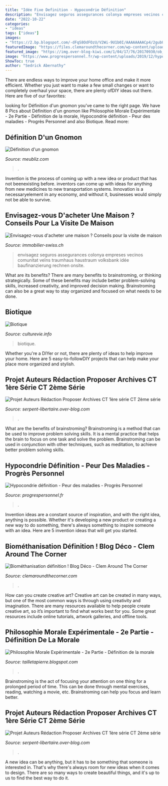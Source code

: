 ```yaml
---
title: "Idée Fixe Definition - Hypocondrie Définition"
description: "Envisagez seguros assegurances colonya empreses vecinos comunitat veïns traumhaus haustraum volksbank idée baufinanzierung rechnen onsite"
date: "2022-10-22"
categories:
- "ideas"
tags: ["ideas"]
images:
- "https://2.bp.blogspot.com/-dFqS8OdFOzU/V2Wi-9U1b0I/AAAAAAAACp4/2gubUEBZatYtdgvCW89fFb-Mkotw253BACLcB/s1600/Final%2B1.jpg"
featuredImage: "https://files.clemaroundthecorner.com/wp-content/uploads/2019/05/16175112/grdf-gaz-naturel-objectifs-sites-en-france-biomethane-deco-clematc-864x1024.png"
featured_image: "https://img.over-blog-kiwi.com/1/04/17/76/20170930/ob_c205f6_vignetteclapjefklak-1050x700.jpg"
image: "https://www.progrespersonnel.fr/wp-content/uploads/2019/12/hypocondrie-def.png"
ShowToc: true
author: "Sedrick Abernathy"
---
```



There are endless ways to improve your home office and make it more efficient. Whether you just want to make a few small changes or want to completely overhaul your space, there are plenty ofDIY ideas out there. Here are five of our favorites: 

	

		
looking for Définition d&#039;un gnomon you've came to the right page. We have 8 Pics about Définition d&#039;un gnomon like Philosophie Morale Expérimentale - 2e Partie - Définition de la morale, Hypocondrie définition - Peur des maladies - Progrès Personnel and also Biotique. Read more:
		
    
## Définition D&#039;un Gnomon

<img loading=lazy src="https://www.meubliz.com/picture/commercial/shoppingad/classic/gnomon4.jpg" onerror="this.onerror=null;this.src='https://tse2.mm.bing.net/th?id=OIP.q0A9kjXWm7Idqq8uVtJrHQHaHa&amp;pid=15.1';" alt="Définition d&#039;un gnomon">

_Source: meubliz.com_

>. 

	

Invention is the process of coming up with a new idea or product that has not beenexisting before. inventors can come up with ideas for anything from new medicines to new transportation systems. Innovation is a necessaryelement in any economy, and without it, businesses would simply not be able to survive.

    
## Envisagez-vous D&#039;acheter Une Maison ? Conseils Pour La Visite De Maison

<img loading=lazy src="https://immobilier-swiss.ch/wp-content/uploads/2020/09/Conseils-pour-la-visite-de-maison.png" onerror="this.onerror=null;this.src='https://tse3.mm.bing.net/th?id=OIP.z_mcMVky9TIYJ4V7RHvETwHaFj&amp;pid=15.1';" alt="Envisagez-vous d&#039;acheter une maison ? Conseils pour la visite de maison">

_Source: immobilier-swiss.ch_

>envisagez seguros assegurances colonya empreses vecinos comunitat veïns traumhaus haustraum volksbank idée baufinanzierung rechnen onsite. 

	

What are its benefits?
There are many benefits to brainstroming, or thinking strategically. Some of these benefits may include better problem-solving skills, increased creativity, and improved decision making. Brainstroming can also be a great way to stay organized and focused on what needs to be done.

    
## Biotique

<img loading=lazy src="https://2.bp.blogspot.com/-dFqS8OdFOzU/V2Wi-9U1b0I/AAAAAAAACp4/2gubUEBZatYtdgvCW89fFb-Mkotw253BACLcB/s1600/Final%2B1.jpg" onerror="this.onerror=null;this.src='https://tse1.mm.bing.net/th?id=OIP.Pq8fqcEM5TL88tI4dBvFTwHaIL&amp;pid=15.1';" alt="Biotique">

_Source: culturevie.info_

>biotique. 

	

Whether you're a DIYer or not, there are plenty of ideas to help improve your home. Here are 5 easy-to-followDIY projects that can help make your place more organized and stylish.

    
## Projet Auteurs Rédaction Proposer Archives CT 1ère Série CT 2ème Série

<img loading=lazy src="https://img.over-blog-kiwi.com/1/04/17/76/20170930/ob_c205f6_vignetteclapjefklak-1050x700.jpg" onerror="this.onerror=null;this.src='https://tse1.mm.bing.net/th?id=OIP.gMzQAm5r2N-1WXJfCN_fCQHaE8&amp;pid=15.1';" alt="Projet Auteurs Rédaction Proposer Archives CT 1ère série CT 2ème série">

_Source: serpent-libertaire.over-blog.com_

>. 

	

What are the benefits of brainstroming?
Brainstroming is a method that can be used to improve problem solving skills. It is a mental practice that helps the brain to focus on one task and solve the problem. Brainstroming can be used in conjunction with other techniques, such as meditation, to achieve better problem solving skills.

    
## Hypocondrie Définition - Peur Des Maladies - Progrès Personnel

<img loading=lazy src="https://www.progrespersonnel.fr/wp-content/uploads/2019/12/hypocondrie-def.png" onerror="this.onerror=null;this.src='https://tse1.mm.bing.net/th?id=OIP.LCx1_oMITZ6Gt8gXedF5iAHaFP&amp;pid=15.1';" alt="Hypocondrie définition - Peur des maladies - Progrès Personnel">

_Source: progrespersonnel.fr_

>. 

	

Invention ideas are a constant source of inspiration, and with the right idea, anything is possible. Whether it's developing a new product or creating a new way to do something, there's always something to inspire someone with an idea. Here are 5 invention ideas that will get you started.

    
## Biométhanisation Définition ! Blog Déco - Clem Around The Corner

<img loading=lazy src="https://files.clemaroundthecorner.com/wp-content/uploads/2019/05/16175112/grdf-gaz-naturel-objectifs-sites-en-france-biomethane-deco-clematc-864x1024.png" onerror="this.onerror=null;this.src='https://tse2.mm.bing.net/th?id=OIP.wHWKZuFUSsYtWyknMM-RcAHaIx&amp;pid=15.1';" alt="Biométhanisation définition ! Blog Déco - Clem Around The Corner">

_Source: clemaroundthecorner.com_

>. 

	

How can you create creative art?
Creative art can be created in many ways, but one of the most common ways is through using creativity and imagination. There are many resources available to help people create creative art, so it’s important to find what works best for you. Some great resources include online tutorials, artwork galleries, and offline tools.

    
## Philosophie Morale Expérimentale - 2e Partie - Définition De La Morale

<img loading=lazy src="https://3.bp.blogspot.com/-pIkfSL0_DJU/XMFkQHSCbOI/AAAAAAAAADE/Wd1eopmnpyMxQ2xzpbzLgNkGR_Lwgfj_wCLcBGAs/s1600/ethics-2110608_960_720.jpg" onerror="this.onerror=null;this.src='https://tse2.mm.bing.net/th?id=OIP.GORoAWzhVnhLHyj3HO0EbwHaHa&amp;pid=15.1';" alt="Philosophie Morale Expérimentale - 2e Partie - Définition de la morale">

_Source: tailletapierre.blogspot.com_

>. 

	

Brainstroming is the act of focusing your attention on one thing for a prolonged period of time. This can be done through mental exercises, reading, watching a movie, etc. Brainstroming can help you focus and learn better.

    
## Projet Auteurs Rédaction Proposer Archives CT 1ère Série CT 2ème Série

<img loading=lazy src="http://jefklak.org/wordpress/wp-content/uploads/2017/09/DSF6255-copie-1024x866.jpg" onerror="this.onerror=null;this.src='https://tse4.mm.bing.net/th?id=OIP.Bzqa3hhD0yson5uaoCZBKgHaGQ&amp;pid=15.1';" alt="Projet Auteurs Rédaction Proposer Archives CT 1ère série CT 2ème série">

_Source: serpent-libertaire.over-blog.com_

>. 

	

A new idea can be anything, but it has to be something that someone is interested in. That's why there's always room for new ideas when it comes to design. There are so many ways to create beautiful things, and it's up to us to find the best way to do it.

